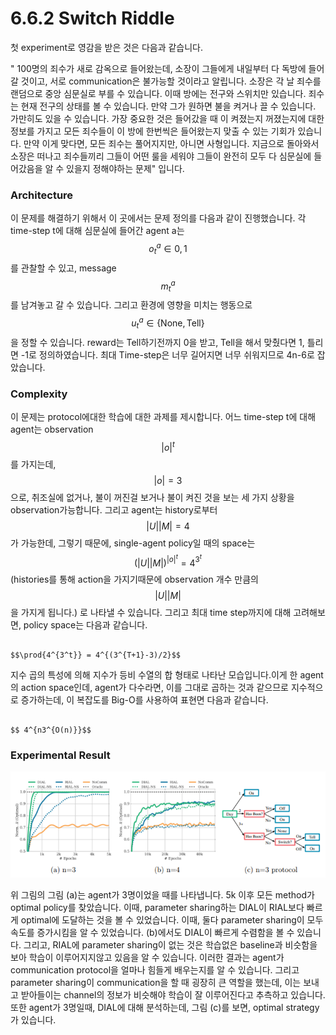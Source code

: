 # 6.6.2 Switch Riddle

첫 experiment로 영감을 받은 것은 다음과 같습니다.

" 100명의 죄수가 새로 감옥으로 들어왔는데, 소장이 그들에게 내일부터 다 독방에 들어갈 것이고, 서로 communication은 불가능할 것이라고 알립니다. 소장은 각 날 죄수를 랜덤으로 중앙 심문실로 부를 수 있습니다. 이때 방에는 전구와 스위치만 있습니다. 죄수는 현재 전구의 상태를 볼 수 있습니다. 만약 그가 원하면 불을 켜거나 끌 수 있습니다. 가만히도 있을 수 있습니다. 가장 중요한 것은 들어갔을 때 이 켜졌는지 꺼졌는지에 대한 정보를 가지고 모든 죄수들이 이 방에 한번씩은 들어왔는지 맞출 수 있는 기회가 있습니다. 만약 이게 맞다면, 모든 죄수는 풀어지지만, 아니면 사형입니다. 지금으로 돌아와서 소장은 떠나고 죄수들끼리 그들이 어떤 룰을 세워야 그들이 완전히 모두 다 심문실에 들어갔음을 알 수 있을지 정해야하는 문제" 입니다.

### Architecture

이 문제를 해결하기 위해서 이 곳에서는 문제 정의를 다음과 같이 진행했습니다. 각 time-step t에 대해 심문실에 들어간 agent a는 $$ o^a_t \in 0,1$$를 관찰할 수 있고, message $$m^a_t$$를 남겨놓고 갈 수 있습니다. 그리고 환경에 영향을 미치는 행동으로 $$u^a_t \in \{\mathrm{None},\mathrm{Tell}\} $$을 정할 수 있습니다. reward는 Tell하기전까지 0을 받고, Tell을 해서 맞췄다면 1, 틀리면 -1로 정의하였습니다. 최대 Time-step은 너무 길어지면 너무 쉬워지므로 4n-6로 잡았습니다.

### Complexity

 이 문제는 protocol에대한 학습에 대한 과제를 제시합니다. 어느 time-step t에 대해 agent는 observation$$|o|^t$$ 를 가지는데, $$|o|=3$$으로, 취조실에 없거나, 불이 꺼진걸 보거나 불이 켜진 것을 보는 세 가지 상황을 observation가능합니다. 그리고 agent는 history로부터 $$|U||M| = 4$$가 가능한데, 그렇기 때문에, single-agent policy일 때의 space는 $$(|U||M|)^{|o|^t} = 4^{3^t}$$\(histories를 통해 action을 가지기때문에 observation 개수 만큼의 $$ |U||M|$$을 가지게 됩니다.\) 로 나타낼 수 있습니다. 그리고 최대 time step까지에 대해 고려해보면, policy space는 다음과 같습니다.

                                                                            $$\prod{4^{3^t}} = 4^{(3^{T+1}-3)/2}$$

지수 곱의 특성에 의해 지수가 등비 수열의 합 형태로 나타난 모습입니다.이게 한 agent의 action space인데, agent가 다수라면, 이를 그대로 곱하는 것과 같으므로 지수적으로 증가하는데, 이 복잡도를 Big-O를 사용하여 표현면 다음과 같습니다.

                                                                                           $$ 4^{n3^{O(n)}}$$

### Experimental Result

![](../../../.gitbook/assets/marl_17.png)

위 그림의 그림 \(a\)는 agent가 3명이었을 때를 나타냅니다. 5k 이후 모든 method가 optimal policy를 찾았습니다. 이때, parameter sharing하는 DIAL이 RIAL보다 빠르게 optimal에 도달하는 것을 볼 수 있었습니다. 이때, 둘다 parameter sharing이 모두 속도를 증가시킴을 알 수 있었습니다. \(b\)에서도 DIAL이 빠르게 수렴함을 볼 수 있습니다. 그리고, RIAL에 parameter sharing이 없는 것은 학습없은 baseline과 비슷함을 보아 학습이 이루어지지않고 있음을 알 수 있습니다. 이러한 결과는 agent가 communication protocol을 얼마나 힘들게 배우는지를 알 수 있습니다. 그리고 parameter sharing이 communication을 할 때 굉장히 큰 역할을 했는데, 이는 보내고 받아들이는 channel의 정보가 비슷해야 학습이 잘 이루어진다고 추측하고 있습니다. 또한 agent가 3명일때, DIAL에 대해 분석하는데, 그림 \(c\)를 보면, optimal strategy가 있습니다. 

